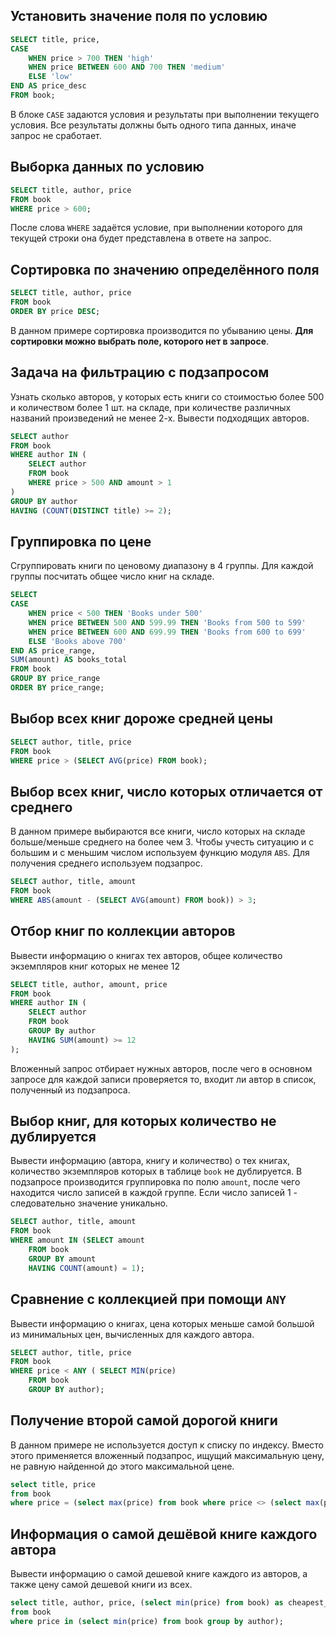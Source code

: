 ## Установить значение поля по условию
```sql
SELECT title, price,
CASE
	WHEN price > 700 THEN 'high'
	WHEN price BETWEEN 600 AND 700 THEN 'medium'
	ELSE 'low'
END AS price_desc
FROM book;
```
В блоке `CASE` задаются условия и результаты при выполнении текущего условия. Все результаты должны быть одного типа данных, иначе запрос не сработает.

## Выборка данных по условию
```sql
SELECT title, author, price
FROM book
WHERE price > 600;
```
После слова `WHERE` задаётся условие, при выполнении которого для текущей строки она будет представлена в ответе на запрос.

## Сортировка по значению определённого поля
```sql
SELECT title, author, price
FROM book
ORDER BY price DESC;
```
В данном примере сортировка производится по убыванию цены.
**Для сортировки можно выбрать поле, которого нет в запросе**.

## Задача на фильтрацию с подзапросом
Узнать сколько авторов, у которых есть книги со стоимостью более 500 и количеством более 1 шт. на складе, при количестве различных названий произведений не менее 2-х. Вывести подходящих авторов.
```sql
SELECT author
FROM book
WHERE author IN (
	SELECT author
	FROM book
	WHERE price > 500 AND amount > 1
)
GROUP BY author
HAVING (COUNT(DISTINCT title) >= 2);
```

## Группировка по цене
Сгруппировать книги по ценовому диапазону в 4 группы. Для каждой группы посчитать общее число книг на складе.
```sql
SELECT
CASE
	WHEN price < 500 THEN 'Books under 500'
	WHEN price BETWEEN 500 AND 599.99 THEN 'Books from 500 to 599'
	WHEN price BETWEEN 600 AND 699.99 THEN 'Books from 600 to 699'
	ELSE 'Books above 700'
END AS price_range,
SUM(amount) AS books_total
FROM book
GROUP BY price_range
ORDER BY price_range;
```

## Выбор всех книг дороже средней цены
```sql
SELECT author, title, price
FROM book
WHERE price > (SELECT AVG(price) FROM book);
```

## Выбор всех книг, число которых отличается от среднего
В данном примере выбираются все книги, число которых на складе больше/меньше среднего на более чем 3. Чтобы учесть ситуацию и с большим и с меньшим числом используем функцию модуля `ABS`.
Для получения среднего используем подзапрос.
```sql
SELECT author, title, amount
FROM book
WHERE ABS(amount - (SELECT AVG(amount) FROM book)) > 3;
```

## Отбор книг по коллекции авторов
Вывести информацию о книгах тех авторов, общее количество экземпляров книг которых не менее 12
```sql
SELECT title, author, amount, price
FROM book
WHERE author IN (
	SELECT author
	FROM book
	GROUP By author
	HAVING SUM(amount) >= 12
);
```
Вложенный запрос отбирает нужных авторов, после чего в основном запросе для каждой записи проверяется то, входит ли автор в список, полученный из подзапроса.

## Выбор книг, для которых количество не дублируется
Вывести информацию (автора, книгу и количество) о тех книгах, количество экземпляров которых в таблице `book` не дублируется.
В подзапросе производится группировка по полю `amount`, после чего находится число записей в каждой группе. Если число записей 1 - следовательно значение уникально.
```sql
SELECT author, title, amount
FROM book
WHERE amount IN (SELECT amount
	FROM book
	GROUP BY amount
	HAVING COUNT(amount) = 1);
```

## Сравнение с коллекцией при помощи `ANY`
Вывести информацию о книгах, цена которых меньше самой большой из минимальных цен, вычисленных для каждого автора.
```sql
SELECT author, title, price
FROM book
WHERE price < ANY ( SELECT MIN(price)
	FROM book
	GROUP BY author);
```

## Получение второй самой дорогой книги
В данном примере не используется доступ к списку по индексу. Вместо этого применяется вложенный подзапрос, ищущий максимальную цену, не равную найденной до этого максимальной цене.
```sql
select title, price
from book
where price = (select max(price) from book where price <> (select max(price) from book));
```

## Информация о самой дешёвой книге каждого автора
Вывести информацию о самой дешевой книге каждого из авторов, а также цену самой дешевой книги из всех.
```sql
select title, author, price, (select min(price) from book) as cheapest_price
from book
where price in (select min(price) from book group by author);
```